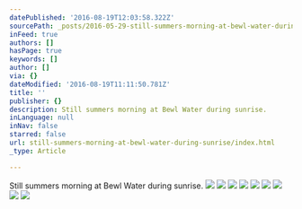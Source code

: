 ```yaml
---
datePublished: '2016-08-19T12:03:58.322Z'
sourcePath: _posts/2016-05-29-still-summers-morning-at-bewl-water-during-sunrise.md
inFeed: true
authors: []
hasPage: true
keywords: []
author: []
via: {}
dateModified: '2016-08-19T11:11:50.781Z'
title: ''
publisher: {}
description: Still summers morning at Bewl Water during sunrise.
inLanguage: null
inNav: false
starred: false
url: still-summers-morning-at-bewl-water-during-sunrise/index.html
_type: Article

---
```

Still summers morning at Bewl Water during sunrise.
![](https://the-grid-user-content.s3-us-west-2.amazonaws.com/5a3d531b-ab89-4518-992c-7ac82dc19497.jpg)
![](https://s3-us-west-2.amazonaws.com/the-grid-img/p/726f9d121f6e771c6fe0b0f795fd039c615b547e.jpg)
![](https://the-grid-user-content.s3-us-west-2.amazonaws.com/30ee166d-a611-4239-835f-98d543ba81ab.jpg)
![](https://the-grid-user-content.s3-us-west-2.amazonaws.com/465349b0-5fb5-4973-89bc-9be2a4c4e0f4.jpg)
![](https://s3-us-west-2.amazonaws.com/the-grid-img/p/863b09f9afd1557dcfae09685c183889f67a6d96.jpg)
![](https://the-grid-user-content.s3-us-west-2.amazonaws.com/09260a2e-130e-45ee-9c05-84fa2f36fe0b.jpg)
![](https://s3-us-west-2.amazonaws.com/the-grid-img/p/f02550ee9f08b63b762f33f6a534ef59312abb6c.jpg)
![](https://s3-us-west-2.amazonaws.com/the-grid-img/p/a1402b173a2019c8d75c3cedab7db11ca422dc57.jpg)
![](https://the-grid-user-content.s3-us-west-2.amazonaws.com/7471132c-44a2-4d7c-9c41-6de003b66592.jpg)